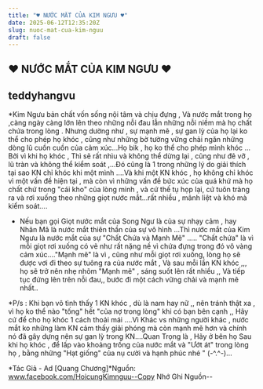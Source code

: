 ```yaml
---
title: "♥ NƯỚC MẮT CỦA KIM NGƯU ♥"
date: 2025-06-12T12:35:20Z
slug: nuoc-mat-cua-kim-nguu
draft: false
---
```


## ♥ NƯỚC MẮT CỦA KIM NGƯU ♥

## teddyhangvu

*Kim Ngưu bản chất vốn sống nội tâm và chịu đựng , Và nước mắt trong họ ,càng ngày càng lớn lên theo những nỗi đau lẫn những nỗi niềm mà họ chất chứa trong lòng . Nhưng dường như , sự mạnh mẽ , sự gan lỳ của họ lại ko thể cho phép họ khóc , cũng như những bờ tường vững chải ngăn những dòng lũ cuồn cuồn của cảm xúc...Họ bik , họ ko thể cho phép mình khóc ... Bởi vì khi họ khóc , Thì sẽ rất nhìu và không thể dừng lại , cũng như đê vỡ , lũ tràn và không thể kiểm soát ,...Đó cũng là 1 trong những lý do giải thích tại sao KN chỉ khóc khi một mình ....Và khi một KN khóc , họ không chỉ khóc vì một vấn đề hiện tại , mà còn vì những vấn đề bức xúc của quá khứ mà họ chất chứ trong "cái kho" của lòng minh , và cứ thế tụ họp lại, cứ tuôn tràng ra và rơi xuống theo những giọt nước mắt...rất nhiều , mãnh liệt và khó mà kiểm soát....​

* Nếu bạn gọi Giọt nước mắt của Song Ngư là của sự nhạy cảm , hay Nhân Mã là nước mắt thiên thần của sự vô hình ...Thì nước mắt của Kim Ngưu là nước mắt của sự "Chất Chứa và Mạnh Mẽ" ..... "Chất chứa" là vì mỗi giọt rơi xuống có vẽ như rất nặng nề vì chứa đựng trong đó vô vàng cảm xúc...."Mạnh mẽ" là vì , cũng như mỗi giọt rơi xuống, lòng họ sẽ được vơi đi theo sự tuông ra của nước mắt , Và sau mỗi lần KN khóc ,,, họ sẽ trở nên nhẹ nhõm "Mạnh mẽ" , sáng suốt lên rất nhiều ,, Và tiếp tục đứng lên trên nỗi đau,, bước đi một cách vững chải và mạnh mẽ nhất..​

*P/s : Khi bạn vô tình thấy 1 KN khóc , dù là nam hay nữ ,, nên tránh thật xa , vì họ ko thể nào "tống" hết "của nợ trong lòng" khi có bạn bên cạnh ,, Hãy cứ để cho họ khóc 1 cách thoải mái ....Vì Khác vs những người khác , nước mắt ko những làm KN cảm thấy giải phóng mà còn mạnh mẽ hơn và chính nó đã gây dựng nên sự gan lỳ trong KN....Quan Trọng là , Hãy ở bên họ Sau khi họ khóc , để lấp vào khoảng trống của nước mắt và "Ướt át" trong lòng họ , bằng những "Hạt giống" của nụ cười và hạnh phúc nhé " (-^.^-)...​
 
*Tác Giả - Ad [Quang Chương]​*Nguồn: www.facebook.com/HoicungKimnguu​--Copy Nhớ Ghi Nguồn--​